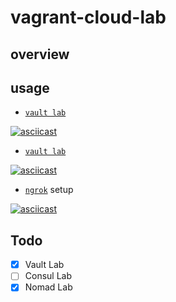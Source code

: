 # vagrant-cloud-lab

## overview

## usage

- [`vault lab`](playbooks/vault/README.md)

[![asciicast](https://asciinema.org/a/BzL3tXTkGL8xqSF5UiqWyZajB.svg)](https://asciinema.org/a/BzL3tXTkGL8xqSF5UiqWyZajB)

- [`vault lab`](playbooks/vault/README.md)

[![asciicast](https://asciinema.org/a/ZawavjyMOMaYNBASzxrUPTtl7.svg)](https://asciinema.org/a/ZawavjyMOMaYNBASzxrUPTtl7)


- [`ngrok`](https://ngrok.com) setup

[![asciicast](https://asciinema.org/a/horu1FfD4ixrz3aqhNRo3pB9q.svg)](https://asciinema.org/a/horu1FfD4ixrz3aqhNRo3pB9q)


## Todo

- [x] Vault Lab
- [ ] Consul Lab
- [x] Nomad Lab